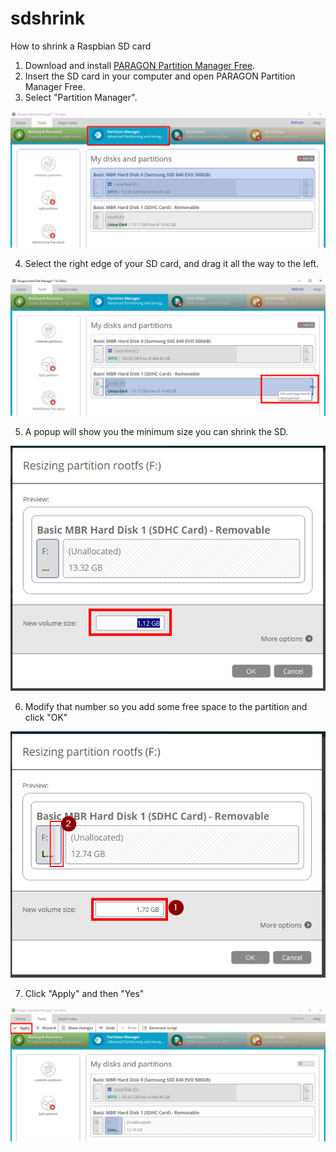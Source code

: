 # sdshrink
How to shrink a Raspbian SD card

1. Download and install [PARAGON Partition Manager Free](https://www.paragon-software.com/free/pm-express/).
2. Insert the SD card in your computer and open PARAGON Partition Manager Free.
3. Select "Partition Manager".

![alt text](https://github.com/aristosv/sdshrink/blob/master/step1.png)

4. Select the right edge of your SD card, and drag it all the way to the left.

![alt text](https://github.com/aristosv/sdshrink/blob/master/step2.png)

5. A popup will show you the minimum size you can shrink the SD.

![alt text](https://github.com/aristosv/sdshrink/blob/master/step3.png)

6. Modify that number so you add some free space to the partition and click "OK"

![alt text](https://github.com/aristosv/sdshrink/blob/master/step4.png)

7. Click "Apply" and then "Yes"

![alt text](https://github.com/aristosv/sdshrink/blob/master/step5.png)
